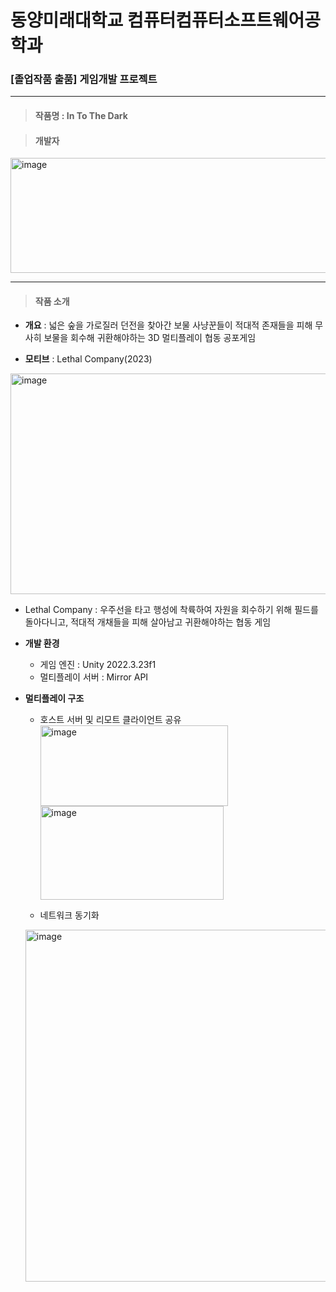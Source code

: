 # 동양미래대학교 컴퓨터컴퓨터소프트웨어공학과
### [졸업작품 출품] 게임개발 프로젝트

***

> #### 작품명 : In To The Dark

> #### 개발자
<img width="736" height="184" alt="image" src="https://github.com/user-attachments/assets/23c24922-654a-4fee-b20b-104141961876" />

***

> #### 작품 소개
- __개요__ : 넓은 숲을 가로질러 던전을 찾아간 보물 사냥꾼들이 적대적 존재들을 피해 무사히 보물을 회수해 귀환해야하는 3D 멀티플레이 협동 공포게임

- __모티브__ : Lethal Company(2023)
<img width="616" height="353" alt="image" src="https://github.com/user-attachments/assets/ee44d3c0-9ba4-41db-97ab-265fb3df044b" />

  - Lethal Company : 우주선을 타고 행성에 착륙하여 자원을 회수하기 위해 필드를 돌아다니고, 적대적 개채들을 피해 살아남고 귀환해야하는 협동 게임

- __개발 환경__
  - 게임 엔진 : Unity 2022.3.23f1
  - 멀티플레이 서버 : Mirror API

- __멀티플레이 구조__
  - 호스트 서버 및 리모트 클라이언트 공유
  <img width="300" height="129" alt="image" src="https://github.com/user-attachments/assets/a3406ffc-e28f-4f3f-af5b-0330a4a5d02a" /><img width="293" height="150" alt="image" src="https://github.com/user-attachments/assets/42f811cc-fd28-4a81-a770-151528071aec" />



  - 네트워크 동기화
  <img width="785" height="563" alt="image" src="https://github.com/user-attachments/assets/dbcac468-56eb-4b95-9827-696bad0de526" />


